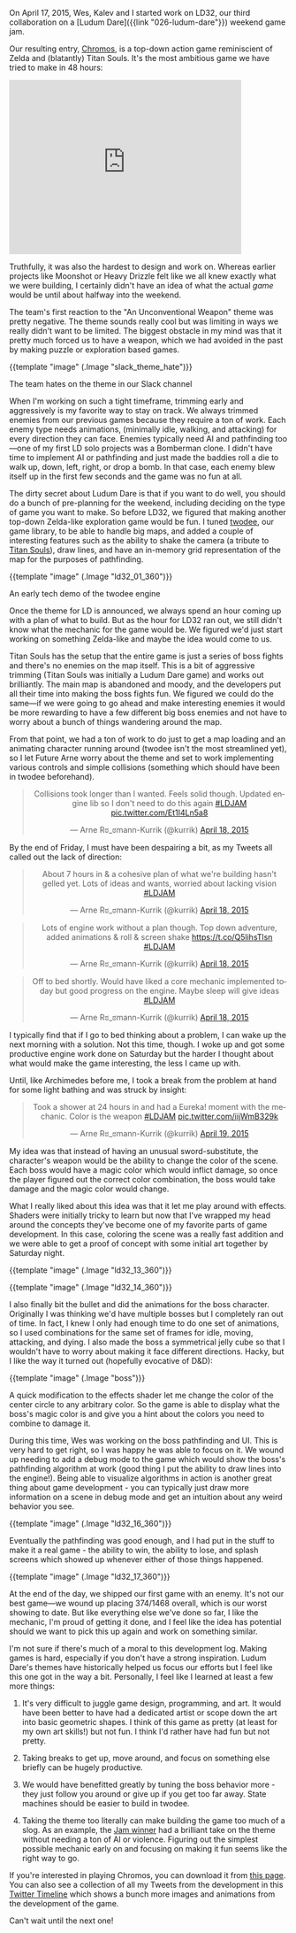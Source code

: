On April 17, 2015, Wes, Kalev and I started work on LD32, our third
collaboration on a [Ludum Dare]({{link "026-ludum-dare"}}) weekend game jam.

Our resulting entry, [Chromos](http://eg.regio.us/ld32), is a top-down action
game reminiscient of Zelda and (blatantly) Titan Souls.  It's the most
ambitious game we have tried to make in 48 hours:

<iframe class="centered" width="420" height="315" src="https://www.youtube.com/embed/3xs_6vkWYxc" frameborder="0" allowfullscreen></iframe>

<!--BREAK-->

Truthfully, it was also the hardest to design and work on.  Whereas earlier
projects like Moonshot or Heavy Drizzle felt like we all knew exactly what we
were building, I certainly didn't have an idea of what the actual _game_ would
be until about halfway into the weekend.

The team's first reaction to the "An Unconventional Weapon" theme was pretty
negative.  The theme sounds really cool but was limiting in ways we really
didn't want to be limited.  The biggest obstacle in my mind was that it pretty
much forced us to have a weapon, which we had avoided in the past by making
puzzle or exploration based games.

<p class="centered">
  {{template "image" (.Image "slack_theme_hate")}}
  <div class="caption centered">The team hates on the theme in our Slack channel</div>
</p>

When I'm working on such a tight timeframe, trimming early and aggressively is
my favorite way to stay on track.  We always trimmed enemies from our previous
games because they require a ton of work.  Each enemy type needs animations,
(minimally idle, walking, and attacking) for every direction they can face.
Enemies typically need AI and pathfinding too&mdash;one of my first LD solo
projects was a Bomberman clone.  I didn't have time to implement AI or
pathfinding and just made the baddies roll a die to walk up, down, left, right,
or drop a bomb.  In that case, each enemy blew itself up in the first few
seconds and the game was no fun at all.

The dirty secret about Ludum Dare is that if you want to do well, you should do
a bunch of pre-planning for the weekend, including deciding on the type of game
you want to make.  So before LD32, we figured that making another top-down
Zelda-like exploration game would be fun.  I tuned
[twodee](https://github.com/kurrik/twodee), our game library, to be able to
handle big maps, and added a couple of interesting features such as the ability
to shake the camera (a tribute to [Titan
Souls](http://www.devolverdigital.com/games/view/titan-souls)), draw lines, and
have an in-memory grid representation of the map for the purposes of
pathfinding.

<p class="centered">
  {{template "image" (.Image "ld32_01_360")}}
  <div class="caption centered">An early tech demo of the twodee engine</div>
</p>

Once the theme for LD is announced, we always spend an hour coming up with a
plan of what to build.  But as the hour for LD32 ran out, we still didn't know
what the mechanic for the game would be.  We figured we'd just start working on
something Zelda-like and maybe the idea would come to us.

Titan Souls has the setup that the entire game is just a series of boss fights
and there's no enemies on the map itself.  This is a bit of aggressive trimming
(Titan Souls was initially a Ludum Dare game) and works out brilliantly.  The
main map is abandoned and moody, and the developers put all their time into
making the boss fights fun.  We figured we could do the same&mdash;if we were
going to go ahead and make interesting enemies it would be more rewarding to
have a few different big boss enemies and not have to worry about a bunch of
things wandering around the map.

From that point, we had a ton of work to do just to get a map loading and an
animating character running around (twodee isn't the most streamlined yet), so
I let Future Arne worry about the theme and set to work implementing various
controls and simple collisions (something which should have been in twodee
beforehand).

<blockquote align="center" class="twitter-tweet" lang="en"><p lang="en" dir="ltr">Collisions took longer than I wanted. Feels solid though. Updated engine lib so I don&#39;t need to do this again <a href="https://twitter.com/hashtag/LDJAM?src=hash">#LDJAM</a> <a href="http://t.co/Et1I4Ln5a8">pic.twitter.com/Et1I4Ln5a8</a></p>&mdash; Arne Rಠ_ಠmann-Kurrik (@kurrik) <a href="https://twitter.com/kurrik/status/589545216421429248">April 18, 2015</a></blockquote>

By the end of Friday, I must have been despairing a bit, as my Tweets all
called out the lack of direction:

<blockquote align="center" class="twitter-tweet" data-cards="hidden" lang="en"><p lang="en" dir="ltr">About 7 hours in &amp; a cohesive plan of what we&#39;re building hasn&#39;t gelled yet. Lots of ideas and wants, worried about lacking vision <a href="https://twitter.com/hashtag/LDJAM?src=hash">#LDJAM</a></p>&mdash; Arne Rಠ_ಠmann-Kurrik (@kurrik) <a href="https://twitter.com/kurrik/status/589340743958810624">April 18, 2015</a></blockquote>
<blockquote align="center" class="twitter-tweet" data-cards="hidden" lang="en"><p lang="en" dir="ltr">Lots of engine work without a plan though. Top down adventure, added animations &amp; roll &amp; screen shake <a href="https://t.co/Q5lihsTlsn">https://t.co/Q5lihsTlsn</a> <a href="https://twitter.com/hashtag/LDJAM?src=hash">#LDJAM</a></p>&mdash; Arne Rಠ_ಠmann-Kurrik (@kurrik) <a href="https://twitter.com/kurrik/status/589341161313079297">April 18, 2015</a></blockquote>
<blockquote align="center" class="twitter-tweet" data-cards="hidden" lang="en"><p lang="en" dir="ltr">Off to bed shortly. Would have liked a core mechanic implemented today but good progress on the engine. Maybe sleep will give ideas <a href="https://twitter.com/hashtag/LDJAM?src=hash">#LDJAM</a></p>&mdash; Arne Rಠ_ಠmann-Kurrik (@kurrik) <a href="https://twitter.com/kurrik/status/589342245922320384">April 18, 2015</a></blockquote>

I typically find that if I go to bed thinking about a problem, I can wake up
the next morning with a solution.  Not this time, though.  I woke up and got
some productive engine work done on Saturday but the harder I thought about
what would make the game interesting, the less I came up with.

Until, like Archimedes before me, I took a break from the problem at hand for
some light bathing and was struck by insight:

<blockquote align="center" class="twitter-tweet" lang="en"><p lang="en" dir="ltr">Took a shower at 24 hours in and had a Eureka! moment with the mechanic. Color is the weapon <a href="https://twitter.com/hashtag/LDJAM?src=hash">#LDJAM</a> <a href="http://t.co/iijWmB329k">pic.twitter.com/iijWmB329k</a></p>&mdash; Arne Rಠ_ಠmann-Kurrik (@kurrik) <a href="https://twitter.com/kurrik/status/589618599960023040">April 19, 2015</a></blockquote>

My idea was that instead of having an unusual sword-substitute, the character's
weapon would be the ability to change the color of the scene.  Each boss would
have a magic color which would inflict damage, so once the player figured out
the correct color combination, the boss would take damage and the magic color
would change.

What I really liked about this idea was that it let me play around with
effects.  Shaders were initially tricky to learn but now that I've wrapped my
head around the concepts they've become one of my favorite parts of game
development.  In this case, coloring the scene was a really fast addition and
we were able to get a proof of concept with some initial art together by
Saturday night.

<p class="centered">
  {{template "image" (.Image "ld32_13_360")}}
</p>

<p class="centered">
  {{template "image" (.Image "ld32_14_360")}}
</p>

I also finally bit the bullet and did the animations for the boss character.
Originally I was thinking we'd have multiple bosses but I completely ran out of
time.  In fact, I knew I only had enough time to do one set of animations, so I
used combinations for the same set of frames for idle, moving, attacking, and
dying.  I also made the boss a symmetrical jelly cube so that I wouldn't have
to worry about making it face different directions.  Hacky, but I like the way
it turned out (hopefully evocative of D&amp;D):

<p class="centered">
  {{template "image" (.Image "boss")}}
</p>

A quick modification to the effects shader let me change the color of the
center circle to any arbitrary color.  So the game is able to display what the
boss's magic color is and give you a hint about the colors you need to combine
to damage it.

During this time, Wes was working on the boss pathfinding and UI.  This is very
hard to get right, so I was happy he was able to focus on it.  We wound up
needing to add a debug mode to the game which would show the boss's pathfinding
algorithm at work (good thing I put the ability to draw lines into the
engine!).  Being able to visualize algorithms in action is another great thing
about game development - you can typically just draw more information on a
scene in debug mode and get an intuition about any weird behavior you see.

<p class="centered">
  {{template "image" (.Image "ld32_16_360")}}
</p>

Eventually the pathfinding was good enough, and I had put in the stuff to make
it a real game - the ability to win, the ability to lose, and splash screens
which showed up whenever either of those things happened.

<p class="centered">
  {{template "image" (.Image "ld32_17_360")}}
</p>

At the end of the day, we shipped our first game with an enemy.  It's not our
best game&mdash;we wound up placing 374/1468 overall, which is our worst
showing to date.  But like everything else we've done so far, I like the
mechanic, I'm proud of getting it done, and I feel like the idea has potential
should we want to pick this up again and work on something similar.

I'm not sure if there's much of a moral to this development log.  Making games
is hard, especially if you don't have a strong inspiration.  Ludum Dare's
themes have historically helped us focus our efforts but I feel like this one
got in the way a bit.  Personally, I feel like I learned at least a few more
things:

1. It's very difficult to juggle game design, programming, and art. It would
have been better to have had a dedicated artist or scope down the art into
basic geometric shapes.  I think of this game as pretty (at least for my own
art skills!) but not fun.  I think I'd rather have had fun but not pretty.

1. Taking breaks to get up, move around, and focus on something else briefly
can be hugely productive.

1. We would have benefitted greatly by tuning the boss behavior more - they
just follow you around or give up if you get too far away.  State machines
should be easier to build in twodee.

1. Taking the theme too literally can make building the game too much of a
slog.  As an example, the [Jam
winner](http://ludumdare.com/compo/ludum-dare-32/?uid=50449) had a brilliant
take on the theme without needing a ton of AI or violence.  Figuring out the
simplest possible mechanic early on and focusing on making it fun seems like
the right way to go.

If you're interested in playing Chromos, you can download it from [this
page](http://eg.regio.us/ld32).  You can also see a collection of all my Tweets
from the development in this [Twitter
Timeline](https://twitter.com/kurrik/timelines/619916886046683136) which shows
a bunch more images and animations from the development of the game.

Can't wait until the next one!
